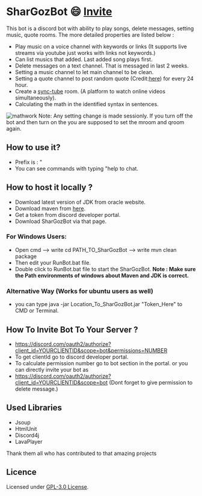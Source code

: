 
# SharGozBot :smile: [Invite](https://discord.com/oauth2/authorize?client_id=802497711877521418&scope=bot&permissions=3226624)
This bot is a discord bot with ability to play songs, delete messages, setting music, quote rooms. The more detailed properties are listed below :
- Play music on a voice channel with keywords or links (It supports live streams via youtube just works with links not keywords.)
- Can list musics that added. Last added song plays first.
- Delete messages on a text channel. That is messaged in last 2 weeks.
- Setting a music channel to let main channel to be clean.
- Setting a quote channel to post random quote (Credit:[here](https://miniwebtool.com/random-quote-generator/)) for every 24 hour.
- Create a [sync-tube](https://sync-tube.de/) room. (A platform to watch online videos simultaneously).
- Calculating the math in the identified syntax in sentences.

![mathwork](https://user-images.githubusercontent.com/73116832/106276405-96acb380-6248-11eb-9719-3e5c49102b61.png)
Note: Any setting change is made sessionly. If you turn off the bot and then turn on the you are supposed to set the mroom and qroom again.
## How to use it? 
- Prefix is : "
- You can see commands with typing "help to chat.
## How to host it locally ?
- Download latest version of JDK from oracle website.
- Download maven from [here](https://maven.apache.org/).
- Get a token from discord developer portal.
- Download SharGozBot via that page.
 ###  For Windows Users:
- Open cmd --> write cd PATH_TO_SharGozBot --> write mvn clean package
- Then edit your RunBot.bat file.
- Double click to RunBot.bat file to start the SharGozBot.
**Note : Make sure the Path environments of windows about Maven and JDK is correct.**
 ###  Alternative Way (Works for ubuntu users as well)
 - you can type  java -jar Location_To_SharGozBot.jar "Token_Here" to CMD or Terminal.
 ## How To Invite Bot To Your Server ?
 - https://discord.com/oauth2/authorize?client_id=YOURCLİENTID&scope=bot&permissions=NUMBER
 - To get clientId go to discord developer portal.
 - To calculate permission number go to bot section in the portal. or you can directly invite your bot as 
 - https://discord.com/oauth2/authorize?client_id=YOURCLİENTID&scope=bot (Dont forget to give permission to delete message.)
## Used Libraries
- Jsoup
- HtmlUnit
- Discord4j
- LavaPlayer

Thank them all who has contributed to that amazing projects

## Licence
Licensed under [GPL-3.0 License](LICENSE).
